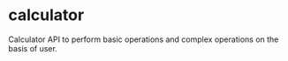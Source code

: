 # calculator
Calculator API to perform basic operations and complex operations on the basis of user.
